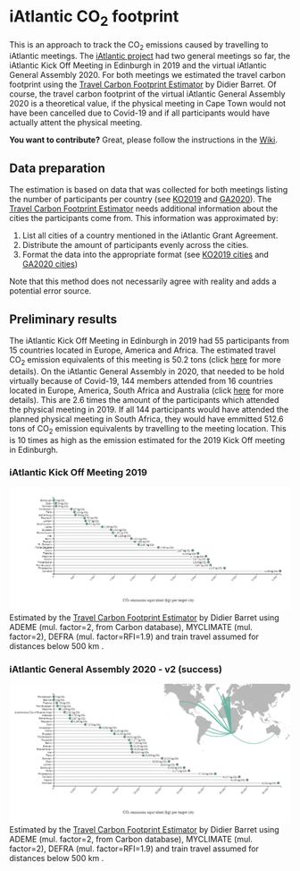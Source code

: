 # iAtlantic CO<sub>2</sub> footprint

This is an approach to track the CO<sub>2</sub> emissions caused by travelling to iAtlantic meetings. 
The [iAtlantic project](https://www.iatlantic.eu/) had two general meetings so far, the iAtlantic Kick Off Meeting in Edinburgh in 2019 and the virtual iAtlantic General Assembly 2020.
For both meetings we estimated the travel carbon footprint using the [Travel Carbon Footprint Estimator](https://travel-footprint-calculator.irap.omp.eu/home.html) by Didier Barret.
Of course, the travel carbon footprint of the virtual iAtlantic General Assembly 2020 is a theoretical value, if the physical meeting in Cape Town would not have been cancelled
due to Covid-19 and if all participants would have actually attent the physical meeting.

**You want to contribute?** Great, please follow the instructions in the [Wiki](https://github.com/Kristin-2002/iAtlantic-CO2-footprint/wiki/How-to-contribute).

## Data preparation
The estimation is based on data that was collected for both meetings listing the number of participants per country (see [KO2019](data/iAtlantic_KickOff2019_particitpants_orig.csv) and [GA2020](data/iAtlantic_GA2020_particitpants_orig.csv)). 
The [Travel Carbon Footprint Estimator](https://travel-footprint-calculator.irap.omp.eu/home.html) needs additional information about the cities the participants come from.
This information was approximated by:
1. List all cities of a country mentioned in the iAtlantic Grant Agreement.
2. Distribute the amount of participants evenly across the cities.
3. Format the data into the appropriate format (see [KO2019 cities](iAtlantic_KickOff2019_particitpants_cities_added.csv) and [GA2020 cities](data/iAtlantic_GA2020_particitpants_cities_added.csv))

Note that this method does not necessarily agree with reality and adds a potential error source.

## Preliminary results
The iAtlantic Kick Off Meeting in Edinburgh in 2019 had 55 participants from 15 countries located in Europe, America and Africa. 
The estimated travel CO<sub>2</sub> emission equivalents of this meeting is 50.2 tons (click [here](https://travel-footprint-calculator.irap.omp.eu/estimation/2020-07-30_14:37:52_d3c6.html) for more details).
On the iAtlantic General Assembly in 2020, that needed to be hold virtually because of Covid-19, 144 members attended from 16 countries located in Europe, America, South Africa and Australia (click [here](https://travel-footprint-calculator.irap.omp.eu/estimation/2020-07-30_14:35:13_d0fb.html) for more details).
This are 2.6 times the amount of the participants which attended the physical meeting in 2019. 
If all 144 participants would have attended the planned physical meeting in South Africa, they would have emmitted 512.6 tons of CO<sub>2</sub> emission equivalents by travelling to the meeting location.
This is 10 times as high as the emission estimated for the 2019 Kick Off meeting in Edinburgh.

### iAtlantic Kick Off Meeting 2019
![Carbon emission Kick Off meeting 2019](./figures/iAtlantic_KickOff2019_CO2_emission.png)
Estimated by the [Travel Carbon Footprint Estimator](https://travel-footprint-calculator.irap.omp.eu/home.html) by Didier Barret using ADEME (mul. factor=2, from Carbon database), MYCLIMATE (mul. factor=2), DEFRA (mul. factor=RFI=1.9) and train travel assumed for distances below 500 km .

### iAtlantic General Assembly 2020 - v2 (success)
![Carbon emission General Assembly 2020](./figures/iAtlantic_GA2020_CO2_emission.png)
Estimated by the [Travel Carbon Footprint Estimator](https://travel-footprint-calculator.irap.omp.eu/home.html) by Didier Barret using ADEME (mul. factor=2, from Carbon database), MYCLIMATE (mul. factor=2), DEFRA (mul. factor=RFI=1.9) and train travel assumed for distances below 500 km .

